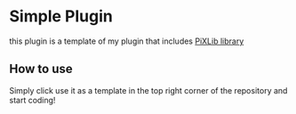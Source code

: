 # Simple Plugin
this plugin is a template of my plugin that includes [PiXLib library](github.com/PinozenTH/PiXLib)

## How to use

Simply click use it as a template in the top right corner of the repository and start coding!